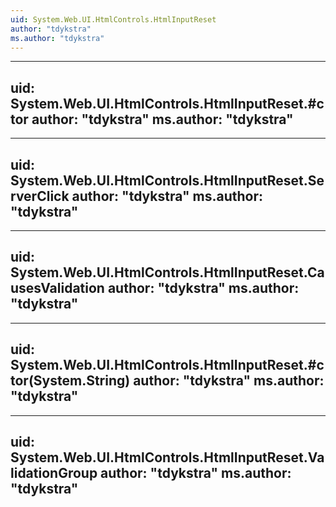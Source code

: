 ```yaml
---
uid: System.Web.UI.HtmlControls.HtmlInputReset
author: "tdykstra"
ms.author: "tdykstra"
---
```


---
uid: System.Web.UI.HtmlControls.HtmlInputReset.#ctor
author: "tdykstra"
ms.author: "tdykstra"
---

---
uid: System.Web.UI.HtmlControls.HtmlInputReset.ServerClick
author: "tdykstra"
ms.author: "tdykstra"
---

---
uid: System.Web.UI.HtmlControls.HtmlInputReset.CausesValidation
author: "tdykstra"
ms.author: "tdykstra"
---

---
uid: System.Web.UI.HtmlControls.HtmlInputReset.#ctor(System.String)
author: "tdykstra"
ms.author: "tdykstra"
---

---
uid: System.Web.UI.HtmlControls.HtmlInputReset.ValidationGroup
author: "tdykstra"
ms.author: "tdykstra"
---
